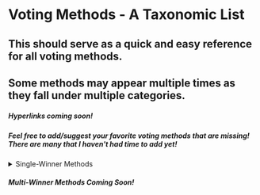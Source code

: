 # Voting Methods - A Taxonomic List

## This should serve as a quick and easy reference for all voting methods.

## Some methods may appear multiple times as they fall under multiple categories.

##### Hyperlinks coming soon!

##### Feel free to add/suggest your favorite voting methods that are missing! There are many that I haven't had time to add yet!

<details>
	<summary>Single-Winner Methods</summary>
	<ul>
		<details>
			<summary>Single Choice Methods</summary>
				<ul>
					<details>
						<summary>First Past The Post</summary>
						<ul>
							<li>First Past The Post</li>
							<li>Improved First Past The Post</li>
						</ul>
					</details>
					<details>
						<summary>Rounds</summary>
							<ul>
								<li>Top-Two</li>
							</ul>
					</details>
					<li>Asset Voting</li>
				</ul>
		</details>
		<details>
			<summary>Ranked Methods</summary>
				<ul>
					<details>
						<summary>Condorcet Methods</summary>
							<ul>
								<li> Ranked Pairs </li>
								<li> Schulze </li>
								<li> Tideman </li>
								<li> Copeland </li>
								<li> Minimax </li>
								<li> Cardinal-Weighted Pairs </li>
							</ul>
					</details>
					<details>
						<summary>Runoff Methods</summary>
							<ul>
								<li>IRV</li>
								<li>IRV-Check</li>
								<li>Pairwise IRV</li>
								<li>BTR-IRV</li>
								<li>Coombs'</li>
							</ul>
					</details>
					<li>Bucklin</li>
				</ul>
		</details>
		<details>
			<summary>Cardinal Methods</summary>
				<ul>
					<details>
						<summary>Approval Methods</summary>
							<ul>
								<details>
									<summary>Pure Approval Methods</summary>
										<ul>
											<li>Approval Voting</li>
											<li>Consensus Voting</li>
											<li>Utilitarian Voting</li>
										</ul>
								</details>
								<li>Approval With Optional Conditional Voting</li>
								<details>
									<summary>Consecutive Runoff Approval</summary>
										<ul>
											<li>Consecutive Runoff Approval</li>
											<li>Maximum Approval Top-Two</li>
									</ul>
								</details>
								<li>Disapproval Voting</li>
								<li>Random-Approval</li>
							</ul>
					</details>
					<details>
						<summary>Range/Score Methods</summary>
							<ul>
								<li>Pure Score/Range</li>
								<li>STAR</li>
							</ul>
					</details>
					<details>
						<summary>Graded Methods</summary>
							<ul>
								<li>3-2-1 Voting</li>
								<li>Majority Judgement</li>
								<li>Disapproval Voting</li>
								<li>Majority Choice Approval</li>
							</ul>
					</details>
				</ul>
			</details>
			<details>
				<summary>Hybrid Methods</summary>
					<ul>
						<details>
							<summary>Cardinal+Ranked Hybrids</summary>
								<ul>
									<details>
										<summary>Score+Ranked Hybrids</summary>
											<ul>
												<details>
													<summary>Condorcet+Score Hybrids</summary>
														<ul>
															<li>Score/DSV</li>
															<li>Cardinal-Weighted Pairwise</li>
														</ul>
													<li>Definite Majority Choice</li>
													<li>Marginal Ranked Approval Voting (MRAV)</li>
												</details>
											</ul>
									</details>
									<details>
										<summary>Approval+Ranked Hybrids</summary>
											<ul>
												<details>
													<summary>Approval+Condorcet Hybrids</summary>
														<ul>
															<li>Definite Majority Choice</li>
															<li>Lull-Approval</li>
															<details>
																<summary>Pairwise Sorted Methods</summary>
																	<ul>
																		<li>Pairwise Sorted Approval</li>
																		<li>Pairwise Sorted Borda</li>
																		<li>Approval Sorted Margins</li>
																	</ul>
															</details>
														</ul>
												</details>
											</ul>
									</details>
								</ul>
						</details>
						<details>
							<summary>Score+Graded Hybrids</summary>
								<ul>
									<li><a href="https://electowiki.m.miraheze.org/wiki/Majority_Acceptable_Score_voting">Majority Acceptable Score Voting</a>
								</ul>
						</details>
					</ul>
			</details>
			<details>
				<summary>Candidates Trade Votes</summary>
					<ul>
						<li>Asset Voting</li>
						<li>Optional Asset</li>
						<li> Score Asset</li>
					</ul>
			</details>
		</ul>
	</details>
	
	
		
				
			
				
##### Multi-Winner Methods Coming Soon!			
				
